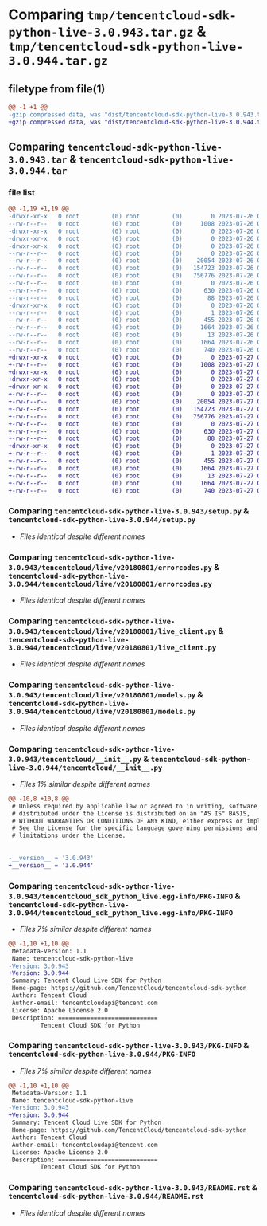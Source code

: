 # Comparing `tmp/tencentcloud-sdk-python-live-3.0.943.tar.gz` & `tmp/tencentcloud-sdk-python-live-3.0.944.tar.gz`

## filetype from file(1)

```diff
@@ -1 +1 @@
-gzip compressed data, was "dist/tencentcloud-sdk-python-live-3.0.943.tar", last modified: Wed Jul 26 00:40:14 2023, max compression
+gzip compressed data, was "dist/tencentcloud-sdk-python-live-3.0.944.tar", last modified: Thu Jul 27 02:18:39 2023, max compression
```

## Comparing `tencentcloud-sdk-python-live-3.0.943.tar` & `tencentcloud-sdk-python-live-3.0.944.tar`

### file list

```diff
@@ -1,19 +1,19 @@
-drwxr-xr-x   0 root         (0) root         (0)        0 2023-07-26 00:40:14.000000 tencentcloud-sdk-python-live-3.0.943/
--rw-r--r--   0 root         (0) root         (0)     1008 2023-07-26 00:40:13.000000 tencentcloud-sdk-python-live-3.0.943/setup.py
-drwxr-xr-x   0 root         (0) root         (0)        0 2023-07-26 00:40:14.000000 tencentcloud-sdk-python-live-3.0.943/tencentcloud/
-drwxr-xr-x   0 root         (0) root         (0)        0 2023-07-26 00:40:14.000000 tencentcloud-sdk-python-live-3.0.943/tencentcloud/live/
-drwxr-xr-x   0 root         (0) root         (0)        0 2023-07-26 00:40:14.000000 tencentcloud-sdk-python-live-3.0.943/tencentcloud/live/v20180801/
--rw-r--r--   0 root         (0) root         (0)        0 2023-07-26 00:40:13.000000 tencentcloud-sdk-python-live-3.0.943/tencentcloud/live/v20180801/__init__.py
--rw-r--r--   0 root         (0) root         (0)    20054 2023-07-26 00:40:13.000000 tencentcloud-sdk-python-live-3.0.943/tencentcloud/live/v20180801/errorcodes.py
--rw-r--r--   0 root         (0) root         (0)   154723 2023-07-26 00:40:13.000000 tencentcloud-sdk-python-live-3.0.943/tencentcloud/live/v20180801/live_client.py
--rw-r--r--   0 root         (0) root         (0)   756776 2023-07-26 00:40:13.000000 tencentcloud-sdk-python-live-3.0.943/tencentcloud/live/v20180801/models.py
--rw-r--r--   0 root         (0) root         (0)        0 2023-07-26 00:40:13.000000 tencentcloud-sdk-python-live-3.0.943/tencentcloud/live/__init__.py
--rw-r--r--   0 root         (0) root         (0)      630 2023-07-26 00:40:13.000000 tencentcloud-sdk-python-live-3.0.943/tencentcloud/__init__.py
--rw-r--r--   0 root         (0) root         (0)       88 2023-07-26 00:40:14.000000 tencentcloud-sdk-python-live-3.0.943/setup.cfg
-drwxr-xr-x   0 root         (0) root         (0)        0 2023-07-26 00:40:14.000000 tencentcloud-sdk-python-live-3.0.943/tencentcloud_sdk_python_live.egg-info/
--rw-r--r--   0 root         (0) root         (0)        1 2023-07-26 00:40:14.000000 tencentcloud-sdk-python-live-3.0.943/tencentcloud_sdk_python_live.egg-info/dependency_links.txt
--rw-r--r--   0 root         (0) root         (0)      455 2023-07-26 00:40:14.000000 tencentcloud-sdk-python-live-3.0.943/tencentcloud_sdk_python_live.egg-info/SOURCES.txt
--rw-r--r--   0 root         (0) root         (0)     1664 2023-07-26 00:40:14.000000 tencentcloud-sdk-python-live-3.0.943/tencentcloud_sdk_python_live.egg-info/PKG-INFO
--rw-r--r--   0 root         (0) root         (0)       13 2023-07-26 00:40:14.000000 tencentcloud-sdk-python-live-3.0.943/tencentcloud_sdk_python_live.egg-info/top_level.txt
--rw-r--r--   0 root         (0) root         (0)     1664 2023-07-26 00:40:14.000000 tencentcloud-sdk-python-live-3.0.943/PKG-INFO
--rw-r--r--   0 root         (0) root         (0)      740 2023-07-26 00:40:13.000000 tencentcloud-sdk-python-live-3.0.943/README.rst
+drwxr-xr-x   0 root         (0) root         (0)        0 2023-07-27 02:18:39.000000 tencentcloud-sdk-python-live-3.0.944/
+-rw-r--r--   0 root         (0) root         (0)     1008 2023-07-27 02:18:39.000000 tencentcloud-sdk-python-live-3.0.944/setup.py
+drwxr-xr-x   0 root         (0) root         (0)        0 2023-07-27 02:18:39.000000 tencentcloud-sdk-python-live-3.0.944/tencentcloud/
+drwxr-xr-x   0 root         (0) root         (0)        0 2023-07-27 02:18:39.000000 tencentcloud-sdk-python-live-3.0.944/tencentcloud/live/
+drwxr-xr-x   0 root         (0) root         (0)        0 2023-07-27 02:18:39.000000 tencentcloud-sdk-python-live-3.0.944/tencentcloud/live/v20180801/
+-rw-r--r--   0 root         (0) root         (0)        0 2023-07-27 02:18:39.000000 tencentcloud-sdk-python-live-3.0.944/tencentcloud/live/v20180801/__init__.py
+-rw-r--r--   0 root         (0) root         (0)    20054 2023-07-27 02:18:39.000000 tencentcloud-sdk-python-live-3.0.944/tencentcloud/live/v20180801/errorcodes.py
+-rw-r--r--   0 root         (0) root         (0)   154723 2023-07-27 02:18:39.000000 tencentcloud-sdk-python-live-3.0.944/tencentcloud/live/v20180801/live_client.py
+-rw-r--r--   0 root         (0) root         (0)   756776 2023-07-27 02:18:39.000000 tencentcloud-sdk-python-live-3.0.944/tencentcloud/live/v20180801/models.py
+-rw-r--r--   0 root         (0) root         (0)        0 2023-07-27 02:18:39.000000 tencentcloud-sdk-python-live-3.0.944/tencentcloud/live/__init__.py
+-rw-r--r--   0 root         (0) root         (0)      630 2023-07-27 02:18:39.000000 tencentcloud-sdk-python-live-3.0.944/tencentcloud/__init__.py
+-rw-r--r--   0 root         (0) root         (0)       88 2023-07-27 02:18:39.000000 tencentcloud-sdk-python-live-3.0.944/setup.cfg
+drwxr-xr-x   0 root         (0) root         (0)        0 2023-07-27 02:18:39.000000 tencentcloud-sdk-python-live-3.0.944/tencentcloud_sdk_python_live.egg-info/
+-rw-r--r--   0 root         (0) root         (0)        1 2023-07-27 02:18:39.000000 tencentcloud-sdk-python-live-3.0.944/tencentcloud_sdk_python_live.egg-info/dependency_links.txt
+-rw-r--r--   0 root         (0) root         (0)      455 2023-07-27 02:18:39.000000 tencentcloud-sdk-python-live-3.0.944/tencentcloud_sdk_python_live.egg-info/SOURCES.txt
+-rw-r--r--   0 root         (0) root         (0)     1664 2023-07-27 02:18:39.000000 tencentcloud-sdk-python-live-3.0.944/tencentcloud_sdk_python_live.egg-info/PKG-INFO
+-rw-r--r--   0 root         (0) root         (0)       13 2023-07-27 02:18:39.000000 tencentcloud-sdk-python-live-3.0.944/tencentcloud_sdk_python_live.egg-info/top_level.txt
+-rw-r--r--   0 root         (0) root         (0)     1664 2023-07-27 02:18:39.000000 tencentcloud-sdk-python-live-3.0.944/PKG-INFO
+-rw-r--r--   0 root         (0) root         (0)      740 2023-07-27 02:18:39.000000 tencentcloud-sdk-python-live-3.0.944/README.rst
```

### Comparing `tencentcloud-sdk-python-live-3.0.943/setup.py` & `tencentcloud-sdk-python-live-3.0.944/setup.py`

 * *Files identical despite different names*

### Comparing `tencentcloud-sdk-python-live-3.0.943/tencentcloud/live/v20180801/errorcodes.py` & `tencentcloud-sdk-python-live-3.0.944/tencentcloud/live/v20180801/errorcodes.py`

 * *Files identical despite different names*

### Comparing `tencentcloud-sdk-python-live-3.0.943/tencentcloud/live/v20180801/live_client.py` & `tencentcloud-sdk-python-live-3.0.944/tencentcloud/live/v20180801/live_client.py`

 * *Files identical despite different names*

### Comparing `tencentcloud-sdk-python-live-3.0.943/tencentcloud/live/v20180801/models.py` & `tencentcloud-sdk-python-live-3.0.944/tencentcloud/live/v20180801/models.py`

 * *Files identical despite different names*

### Comparing `tencentcloud-sdk-python-live-3.0.943/tencentcloud/__init__.py` & `tencentcloud-sdk-python-live-3.0.944/tencentcloud/__init__.py`

 * *Files 1% similar despite different names*

```diff
@@ -10,8 +10,8 @@
 # Unless required by applicable law or agreed to in writing, software
 # distributed under the License is distributed on an "AS IS" BASIS,
 # WITHOUT WARRANTIES OR CONDITIONS OF ANY KIND, either express or implied.
 # See the License for the specific language governing permissions and
 # limitations under the License.
 
 
-__version__ = '3.0.943'
+__version__ = '3.0.944'
```

### Comparing `tencentcloud-sdk-python-live-3.0.943/tencentcloud_sdk_python_live.egg-info/PKG-INFO` & `tencentcloud-sdk-python-live-3.0.944/tencentcloud_sdk_python_live.egg-info/PKG-INFO`

 * *Files 7% similar despite different names*

```diff
@@ -1,10 +1,10 @@
 Metadata-Version: 1.1
 Name: tencentcloud-sdk-python-live
-Version: 3.0.943
+Version: 3.0.944
 Summary: Tencent Cloud Live SDK for Python
 Home-page: https://github.com/TencentCloud/tencentcloud-sdk-python
 Author: Tencent Cloud
 Author-email: tencentcloudapi@tencent.com
 License: Apache License 2.0
 Description: ============================
         Tencent Cloud SDK for Python
```

### Comparing `tencentcloud-sdk-python-live-3.0.943/PKG-INFO` & `tencentcloud-sdk-python-live-3.0.944/PKG-INFO`

 * *Files 7% similar despite different names*

```diff
@@ -1,10 +1,10 @@
 Metadata-Version: 1.1
 Name: tencentcloud-sdk-python-live
-Version: 3.0.943
+Version: 3.0.944
 Summary: Tencent Cloud Live SDK for Python
 Home-page: https://github.com/TencentCloud/tencentcloud-sdk-python
 Author: Tencent Cloud
 Author-email: tencentcloudapi@tencent.com
 License: Apache License 2.0
 Description: ============================
         Tencent Cloud SDK for Python
```

### Comparing `tencentcloud-sdk-python-live-3.0.943/README.rst` & `tencentcloud-sdk-python-live-3.0.944/README.rst`

 * *Files identical despite different names*

